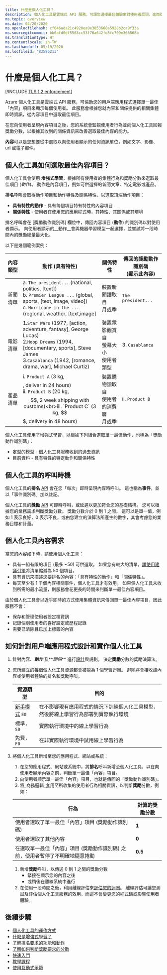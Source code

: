 ```yaml
---
title: 什麼是個人化工具？
description: 個人化工具是雲端式 API 服務，可讓您選擇最佳體驗來對使用者展現，進而從其即時行為中學習。
ms.topic: overview
ms.date: 04/20/2020
ms.openlocfilehash: cf046ada21c4920ea9e3853668a5928b2ca9f33a
ms.sourcegitcommit: bb0afd0df5563cc53f76a642fd8fc709e366568b
ms.translationtype: HT
ms.contentlocale: zh-TW
ms.lasthandoff: 05/19/2020
ms.locfileid: "83586213"
---
```

# <a name="what-is-personalizer"></a>什麼是個人化工具？

[!INCLUDE [TLS 1.2 enforcement](../../../includes/cognitive-services-tls-announcement.md)]

Azure 個人化工具是雲端式 API 服務，可協助您的用戶端應用程式選擇單一最佳「內容」項目來顯示每個使用者。 此服務會根據您就內容和關係提供的相關集體即時資訊，從內容項目中選取最佳項目。

在您向使用者呈現內容項目之後，您的系統會監視使用者行為並向個人化工具回報獎勵分數，以根據其收到的關係資訊來改善選取最佳內容的能力。

**內容**可以是您想要從中選取以向使用者顯示的任何資訊單位，例如文字、影像、url 或電子郵件。

<!--
![What is personalizer animation](./media/what-is-personalizer.gif)
-->

## <a name="how-does-personalizer-select-the-best-content-item"></a>個人化工具如何選取最佳內容項目？

個人化工具會使用 **增強式學習**，根據所有使用者的集體行為和獎勵分數來選取最佳項目 (_動作_)。 動作是內容項目，例如可供選擇的新聞文章、特定電影或產品。

**排名**呼叫會取得動作項目和動作特性及關係特性，以選取頂端動作項目：

* **具有特性的動作** - 具有每個項目特有特性的內容項目
* **關係特性** - 使用者在使用您的應用程式時，其特性、其關係或其環境

排名呼叫會在 [獎勵動作識別碼] 欄位中，傳回內容項目 (__動作__) 的識別碼以對使用者顯示。
向使用者顯示的__動作__會與機器學習模型一起選擇，並嘗試將一段時間內的獎勵總量最大化。

以下是幾個範例案例：

|內容類型|**動作 (具有特性)**|**關係特性**|傳回的獎勵動作識別碼<br>(顯示此內容)|
|--|--|--|--|
|新聞清單|a. `The president...` (national, politics, [text])<br>b. `Premier League ...` (global, sports, [text, image, video])<br> c. `Hurricane in the ...` (regional, weather, [text,image]|裝置新聞讀取自<br>月或季<br>|`The president...`|
|電影清單|1.`Star Wars` (1977, [action, adventure, fantasy], George Lucas)<br>2.`Hoop Dreams` (1994, [documentary, sports], Steve James<br>3.`Casablanca` (1942, [romance, drama, war], Michael Curtiz)|裝置電影觀賞自<br>螢幕大小<br>使用者類型<br>|3. `Casablanca`|
|產品清單|i. `Product A` (3 kg, $$$$, deliver in 24 hours)<br>ii. `Product B` (20 kg, $$, 2 week shipping with customs)<br>iii. `Product C` (3 kg, $$$, delivery in 48 hours)|裝置購物讀取自<br>使用者的消費層<br>月或季|ii. `Product B`|

個人化工具使用了增強式學習，以根據下列組合選取單一最佳動作，也稱為「獎勵動作識別碼」：
* 定型的模型 - 個人化工具服務收到的過去資訊
* 目前資料 - 具有特性的特定動作和關係特性

## <a name="when-to-call-personalizer"></a>個人化工具的呼叫時機

個人化工具的**排名** [API](https://go.microsoft.com/fwlink/?linkid=2092082) 會在您「每次」即時呈現內容時呼叫。 這也稱為**事件**，並以「事件識別碼」加以註記。

個人化工具的**獎勵** [API](https://westus2.dev.cognitive.microsoft.com/docs/services/personalizer-api/operations/Reward) 可即時呼叫，或延遲以更加符合您的基礎結構。 您可以根據您的業務需求判斷獎勵分數。 獎勵分數介於 0 到 1 之間。 這可以是單一值，例如 1 表示良好，0 表示不良，或由您建立的演算法所產生的數字，其會考慮您的業務目標和計量。

## <a name="personalizer-content-requirements"></a>個人化工具內容需求

當您的內容如下時，請使用個人化工具：

* 具有一組有限的項目 (最多 ~50) 可供選取。 如果您有較大的清單，[請使用建議引擎](where-can-you-use-personalizer.md#how-to-use-personalizer-with-a-recommendation-solution)將清單縮減為 50 個項目。
* 具有資訊來描述您要排名的內容：「具有特性的動作」和「關係特性」。
* 每天至少有 1 千個內容相關事件，個人化工具才有效用。 如果個人化工具未收到所需的最小流量，則服務會花更長的時間來判斷單一最佳內容項目。

由於個人化工具會以近乎即時的方式使用集體資訊來傳回單一最佳內容項目，因此服務不會：
* 保存和管理使用者設定檔資訊
* 記錄個別使用者的喜好設定或歷程記錄
* 需要已清除且已加上標籤的內容

## <a name="how-to-design-and-implement-personalizer-for-your-client-application"></a>如何針對用戶端應用程式設計和實作個人化工具

1. 針對內容、**_動作_** 及**_關係_** 進行[設計](concepts-features.md)與規劃。 決定**獎勵**分數的獎勵演算法。
1. 您所建立的每個[個人化工具資源](how-to-settings.md)都會被視為 1 個學習迴圈。 迴圈將會接收該內容或使用者體驗的排名和獎勵呼叫。

    |資源類型| 目的|
    |--|--|
    |[新手模式](concept-apprentice-mode.md) `E0`|在不影響現有應用程式的情況下訓練個人化工具模型，然後將線上學習行為部署到實際執行環境|
    |標準，`S0`|實際執行環境中的線上學習行為|
    |免費，`F0`| 在非實際執行環境中試用線上學習行為|

1. 將個人化工具新增至您的應用程式、網站或系統：
    1. 在您的應用程式、網站或系統中，將**排名**呼叫新增至個人化工具，以在向使用者顯示內容之前，判斷單一最佳「內容」項目。
    1. 向使用者顯示單一最佳「內容」項目，也就是傳回的「獎勵動作識別碼」。
    1. 將_商務邏輯_套用至所收集的使用者行為相關資訊，以判斷**獎勵**分數，例如：

    |行為|計算的獎勵分數|
    |--|--|
    |使用者選取了單一最佳「內容」項目 (獎勵動作識別碼)|**1**|
    |使用者選取了其他內容|**0**|
    |在選取單一最佳「內容」項目 (獎勵動作識別碼) 之前，使用者暫停了不明確地隨意捲動|**0.5**|

    1. 新增**獎勵**呼叫，以傳送 0 到 1 之間的獎勵分數
        * 緊接在顯示您的內容之後
        * 或稍後在離線系統中進行
    1. 在使用一段時間之後，利用離線評估來[評估您的迴圈](concepts-offline-evaluation.md)。 離線評估可讓您測試及評估個人化工具服務的效用，而這不會變更您的程式碼或影響使用者體驗。

## <a name="next-steps"></a>後續步驟


* [個人化工具的運作方式](how-personalizer-works.md)
* [什麼是增強式學習？](concepts-reinforcement-learning.md)
* [了解排名要求的功能和動作](concepts-features.md)
* [了解如何判斷獎勵要求的分數](concept-rewards.md)
* [快速入門](sdk-learning-loop.md)
* [教學課程](tutorial-use-azure-notebook-generate-loop-data.md)
* [使用互動式示範](https://personalizationdemo.azurewebsites.net/)
